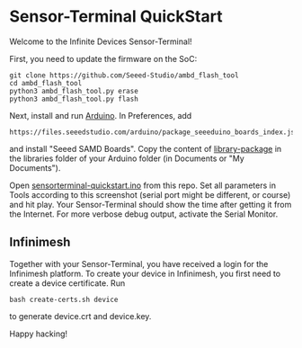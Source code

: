 # Sensor-Terminal QuickStart
Welcome to the Infinite Devices Sensor-Terminal!

First, you need to update the firmware on the SoC:

	git clone https://github.com/Seeed-Studio/ambd_flash_tool
    cd ambd_flash_tool
	python3 ambd_flash_tool.py erase
	python3 ambd_flash_tool.py flash	

Next, install and run [Arduino](https://www.arduino.cc/en/software). In Preferences, add

    https://files.seeedstudio.com/arduino/package_seeeduino_boards_index.json
	
and install "Seeed SAMD Boards". Copy the content of [library-package](library-package) in the libraries folder of your Arduino folder (in Documents or "My Documents").

Open [sensorterminal-quickstart.ino](sensorterminal-quickstart.ino) from this repo. Set all parameters in Tools according to this screenshot (serial port might be different, or course) and hit play. Your Sensor-Terminal should show the time after getting it from the Internet. For more verbose debug output, activate the Serial Monitor.

## Infinimesh

Together with your Sensor-Terminal, you have received a login for the Infinimesh platform. To create your device in Infinimesh, you first need to create a device certificate. Run

    bash create-certs.sh device

to generate device.crt and device.key.

Happy hacking!